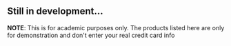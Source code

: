 ## Still in development...

**NOTE**: This is for academic purposes only. The products listed here are only for demonstration and don't enter your real credit card info
